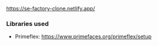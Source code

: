 https://se-factory-clone.netlify.app/

### Libraries used

- Primeflex: https://www.primefaces.org/primeflex/setup
